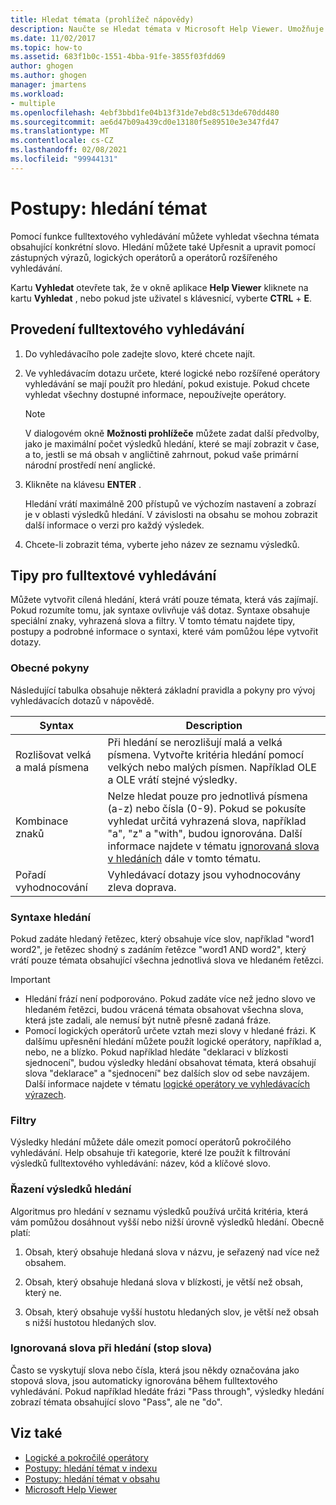 ```yaml
---
title: Hledat témata (prohlížeč nápovědy)
description: Naučte se Hledat témata v Microsoft Help Viewer. Umožňuje přizpůsobit hledání pomocí zástupných výrazů, logických operátorů a operátorů rozšířeného vyhledávání.
ms.date: 11/02/2017
ms.topic: how-to
ms.assetid: 683f1b0c-1551-4bba-91fe-3855f03fdd69
author: ghogen
ms.author: ghogen
manager: jmartens
ms.workload:
- multiple
ms.openlocfilehash: 4ebf3bbd1fe04b13f31de7ebd8c513de670dd480
ms.sourcegitcommit: ae6d47b09a439cd0e13180f5e89510e3e347fd47
ms.translationtype: MT
ms.contentlocale: cs-CZ
ms.lasthandoff: 02/08/2021
ms.locfileid: "99944131"
---
```

# <a name="how-to-search-for-topics"></a>Postupy: hledání témat

Pomocí funkce fulltextového vyhledávání můžete vyhledat všechna témata obsahující konkrétní slovo. Hledání můžete také Upřesnit a upravit pomocí zástupných výrazů, logických operátorů a operátorů rozšířeného vyhledávání.

Kartu **Vyhledat** otevřete tak, že v okně aplikace **Help Viewer** kliknete na kartu **Vyhledat** , nebo pokud jste uživatel s klávesnicí, vyberte **CTRL** + **E**.

## <a name="to-perform-a-full-text-search"></a>Provedení fulltextového vyhledávání

1. Do vyhledávacího pole zadejte slovo, které chcete najít.

2. Ve vyhledávacím dotazu určete, které logické nebo rozšířené operátory vyhledávání se mají použít pro hledání, pokud existuje. Pokud chcete vyhledat všechny dostupné informace, nepoužívejte operátory.

    > [!NOTE]
    > V dialogovém okně **Možnosti prohlížeče** můžete zadat další předvolby, jako je maximální počet výsledků hledání, které se mají zobrazit v čase, a to, jestli se má obsah v angličtině zahrnout, pokud vaše primární národní prostředí není anglické.

3. Klikněte na klávesu **ENTER** .

     Hledání vrátí maximálně 200 přístupů ve výchozím nastavení a zobrazí je v oblasti výsledků hledání. V závislosti na obsahu se mohou zobrazit další informace o verzi pro každý výsledek.

4. Chcete-li zobrazit téma, vyberte jeho název ze seznamu výsledků.

## <a name="full-text-search-tips"></a>Tipy pro fulltextové vyhledávání

Můžete vytvořit cílená hledání, která vrátí pouze témata, která vás zajímají. Pokud rozumíte tomu, jak syntaxe ovlivňuje váš dotaz. Syntaxe obsahuje speciální znaky, vyhrazená slova a filtry. V tomto tématu najdete tipy, postupy a podrobné informace o syntaxi, které vám pomůžou lépe vytvořit dotazy.

### <a name="general-guidelines"></a>Obecné pokyny

Následující tabulka obsahuje některá základní pravidla a pokyny pro vývoj vyhledávacích dotazů v nápovědě.

|Syntax|Description|
|------------|-----------------|
|Rozlišovat velká a malá písmena|Při hledání se nerozlišují malá a velká písmena. Vytvořte kritéria hledání pomocí velkých nebo malých písmen. Například OLE a OLE vrátí stejné výsledky.|
|Kombinace znaků|Nelze hledat pouze pro jednotlivá písmena (a-z) nebo čísla (0-9). Pokud se pokusíte vyhledat určitá vyhrazená slova, například "a", "z" a "with", budou ignorována. Další informace najdete v tématu [ignorovaná slova v hledáních](#stopwords) dále v tomto tématu.|
|Pořadí vyhodnocování|Vyhledávací dotazy jsou vyhodnocovány zleva doprava.|

### <a name="search-syntax"></a>Syntaxe hledání

Pokud zadáte hledaný řetězec, který obsahuje více slov, například "word1 word2", je řetězec shodný s zadáním řetězce "word1 AND word2", který vrátí pouze témata obsahující všechna jednotlivá slova ve hledaném řetězci.

> [!IMPORTANT]
> - Hledání frází není podporováno. Pokud zadáte více než jedno slovo ve hledaném řetězci, budou vrácená témata obsahovat všechna slova, která jste zadali, ale nemusí být nutně přesně zadaná fráze.
> - Pomocí logických operátorů určete vztah mezi slovy v hledané frázi. K dalšímu upřesnění hledání můžete použít logické operátory, například a, nebo, ne a blízko. Pokud například hledáte "deklaraci v blízkosti sjednocení", budou výsledky hledání obsahovat témata, která obsahují slova "deklarace" a "sjednocení" bez dalších slov od sebe navzájem. Další informace najdete v tématu [logické operátory ve vyhledávacích výrazech](../help-viewer/logical-operators-search-expressions.md).

### <a name="filters"></a>Filtry

Výsledky hledání můžete dále omezit pomocí operátorů pokročilého vyhledávání. Help obsahuje tři kategorie, které lze použít k filtrování výsledků fulltextového vyhledávání: název, kód a klíčové slovo.

### <a name="ranking-of-search-results"></a>Řazení výsledků hledání

Algoritmus pro hledání v seznamu výsledků používá určitá kritéria, která vám pomůžou dosáhnout vyšší nebo nižší úrovně výsledků hledání. Obecně platí:

1. Obsah, který obsahuje hledaná slova v názvu, je seřazený nad více než obsahem.

2. Obsah, který obsahuje hledaná slova v blízkosti, je větší než obsah, který ne.

3. Obsah, který obsahuje vyšší hustotu hledaných slov, je větší než obsah s nižší hustotou hledaných slov.

### <a name=""></a><a name="stopwords"> Ignorovaná slova při hledání (stop slova) </a>

Často se vyskytují slova nebo čísla, která jsou někdy označována jako stopová slova, jsou automaticky ignorována během fulltextového vyhledávání. Pokud například hledáte frázi "Pass through", výsledky hledání zobrazí témata obsahující slovo "Pass", ale ne "do".

## <a name="see-also"></a>Viz také

- [Logické a pokročilé operátory](../help-viewer/logical-operators-search-expressions.md)
- [Postupy: hledání témat v indexu](../help-viewer/find-topics-index.md)
- [Postupy: hledání témat v obsahu](../help-viewer/find-topics-toc.md)
- [Microsoft Help Viewer](../help-viewer/overview.md)